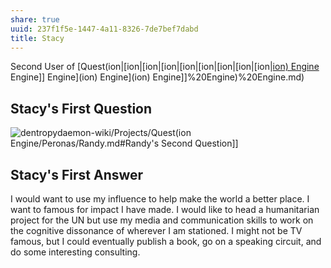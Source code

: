 ```yaml
---
share: true
uuid: 237f1f5e-1447-4a11-8326-7de7bef7dabd
title: Stacy
---
```

Second User of [Quest(ion|[ion|[ion|[ion|[ion|[ion|[ion|[ion|[ion|[ion) Engine](/ion) Engine]] Engine](ion) Engine](ion) Engine]]%20Engine)%20Engine.md)

## Stacy's First Question

![dentropydaemon-wiki/Projects/Quest(ion](/ion) Engine/Peronas/Randy.md#Randy's Second Question]]

## Stacy's First Answer

I would want to use my influence to help make the world a better place. I want to famous for impact I have made. I would like to head a humanitarian project for the UN but use my media and communication skills to work on the cognitive dissonance of wherever I am stationed. I might not be TV famous, but I could eventually publish a book, go on a speaking circuit, and do some interesting consulting.